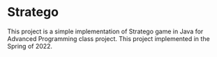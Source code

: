 # Stratego
This project is a simple implementation of Stratego game in Java for Advanced Programming class project.
This project implemented in the Spring of 2022.
